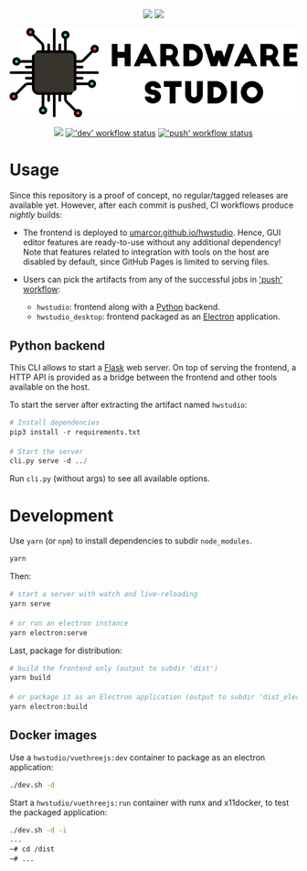 <p align="center">
  <a title="DevDependency Status" href="https://david-dm.org/umarcor/hwstudio?type=dev"><img src="https://img.shields.io/david/dev/umarcor/hwstudio.svg?longCache=true&style=flat-square&label=devdeps&logo=npm"></a><!--
  -->
  <a title="Dependency Status" href="https://david-dm.org/umarcor/hwstudio"><img src="https://img.shields.io/david/umarcor/hwstudio.svg?longCache=true&style=flat-square&label=deps&logo=npm"></a><!--
  -->
</p>

<p align="center">
  <a title="Online demo" href="https://umarcor.github.io/hwstudio"><img width="550px" src="./public/img/banner.png"/></a>
</p>

<p align="center">
  <a title="Site" href="https://umarcor.github.io/hwstudio"><img src="https://img.shields.io/website.svg?label=umarcor.github.io%2Fhwstudio&longCache=true&style=flat-square&url=http%3A%2F%2Fumarcor.github.io%2Fhwstudio%2Findex.html"></a><!--
  -->
  <a title="'dev' workflow status" href="https://github.com/umarcor/hwstudio/actions?query=workflow%3Adev"><img alt="'dev' workflow status" src="https://img.shields.io/github/workflow/status/umarcor/hwstudio/dev?longCache=true&style=flat-square&label=dev&logo=github"></a><!--
  -->
  <a title="'push' workflow status" href="https://github.com/umarcor/hwstudio/actions?query=workflow%3Apush"><img alt="'push' workflow status" src="https://img.shields.io/github/workflow/status/umarcor/hwstudio/push?longCache=true&style=flat-square&label=push&logo=github"></a><!--
  -->
</p>

# Usage

Since this repository is a proof of concept, no regular/tagged releases are available yet. However, after each commit is pushed, CI workflows produce *nightly* builds:

- The frontend is deployed to [umarcor.github.io/hwstudio](https://umarcor.github.io/hwstudio). Hence, GUI editor features are ready-to-use without any additional dependency! Note that features related to integration with tools on the host are disabled by default, since GitHub Pages is limited to serving files.

- Users can pick the artifacts from any of the successful jobs in ['push' workflow](https://github.com/umarcor/hwstudio/actions?query=workflow%3Apush):
  - `hwstudio`: frontend along with a [Python](https://www.python.org/) backend.
  - `hwstudio_desktop`: frontend packaged as an [Electron](https://www.electronjs.org/) application.

## Python backend

This CLI allows to start a [Flask](https://www.palletsprojects.com/p/flask/) web server. On top of serving the frontend, a HTTP API is provided as a bridge between the frontend and other tools available on the host.

To start the server after extracting the artifact named `hwstudio`:

```py
# Install dependencies
pip3 install -r requirements.txt

# Start the server
cli.py serve -d ../
```

Run `cli.py` (without args) to see all available options.

# Development

Use `yarn` (or `npm`) to install dependencies to subdir `node_modules`.

```sh
yarn
```

Then:

```sh
# start a server with watch and live-reloading
yarn serve

# or run an electron instance
yarn electron:serve
```

Last, package for distribution:

```bash
# build the frontend only (output to subdir 'dist')
yarn build

# or package it as an Electron application (output to subdir 'dist_electron')
yarn electron:build
```

## Docker images

Use a `hwstudio/vuethreejs:dev` container to package as an electron application:

```sh
./dev.sh -d
```

Start a `hwstudio/vuethreejs:run` container with runx and x11docker, to test the packaged application:

```sh
./dev.sh -d -i
...
~# cd /dist
~# ...
```

